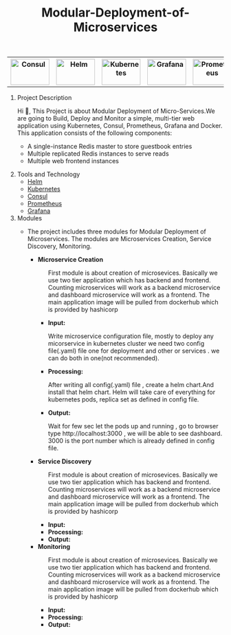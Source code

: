 <h1 align="center">Modular-Deployment-of-Microservices</h1>
<br/>
<table width="100%" align="center" style=" border-collapse: collapse;">
  <trstyle=" border-collapse: collapse;">
    <th style=" border-collapse: collapse;">
        <a href="https://www.consul.io/">
            <img src="https://cdn.freebiesupply.com/logos/large/2x/consul-3-logo-png-transparent.png" height="60px" width="90px" alt="Consul" />
        </a>
    </th> 
    <th>
        <a href="https://helm.sh/">
            <img src="https://helm.sh/img/helm.svg" height="60px" width="90px"  alt="Helm" />
        </a>
    </th>
    <th>
        <a href="https://kubernetes.io/">
            <img src="https://download.logo.wine/logo/Kubernetes/Kubernetes-Logo.wine.png" height="60px" width="90px" alt="Kubernetes" />
        </a>
    </th>
    <th>
        <a href="https://grafana.com/">
            <img src="https://seeklogo.com/images/G/grafana-logo-15BA0AFA8A-seeklogo.com.png" height="60px" width="90px"  alt="Grafana" />
        </a>
    </th>
    <th>
        <a href="https://prometheus.io/">
            <img src="https://upload.wikimedia.org/wikipedia/commons/thumb/3/38/Prometheus_software_logo.svg/1200px-Prometheus_software_logo.svg.png" height="60px" width="90px"  alt="Prometheus" />
        </a>
    </th>
  </tr>
</table>
<ol>
  <li>Project Description
        <p>Hi 👋, This Project is about Modular Deployment of Micro-Services.We are going to Build, Deploy and Monitor a simple, multi-tier web application using Kubernetes, Consul, Prometheus, Grafana and Docker. This application consists of the following components:
        <ul>
        <li>A single-instance Redis master to store guestbook entries</li>
        <li>Multiple replicated Redis instances to serve reads</li>
        <li>Multiple web frontend instances</li>
        </ul>
        </p>  </li>
  <li>Tools and Technology
    <ul>
        <li><a href="https://helm.sh/">Helm</a></li>
        <li><a href="https://kubernetes.io/">Kubernetes</a></li>
        <li><a href="https://www.consul.io/">Consul</a></li>
        <li><a href="https://prometheus.io/">Prometheus</a></li>
        <li><a href="https://grafana.com/">Grafana</a></li>
    </ul>
  </li>
  <li>Modules
    <ul>
        <li><p>The project includes three modules for Modular Deployment of Microservices. The modules are Microservices Creation, Service Discovery, Monitoring.</p>
        <ul>
            <li><b>Microservice Creation</b>
                <ul><p>First module is about creation of microsevices. Basically we use two tier application which has backend and frontend. Counting microservices will work as a backend microservice and dashboard microservice will work as a frontend. The main application image will be pulled from dockerhub which is provided by hashicorp</p>
                <li><b>Input: </b><p>Write microservice configuration file, mostly to deploy any micorservice in kubernetes cluster we need two config file(.yaml) file one for deployment and other or services . we can do both in one(not recommended).</p></li>
                <li><b>Processing: </b><p>After writing all config(.yaml) file , create a helm chart.And install that helm chart. Helm will take care of everything for kubernetes pods, replica set as defined in config file.
                </p></li>
                <li><b>Output: </b><p>Wait for few sec let the pods up and running , go to browser type http://localhost:3000 , we will be able to see dashboard. 3000 is the port number which is already defined in config file.</p></li>
                </ul>
            </li>
            <li><b>Service Discovery</b>
                <ul><p>First module is about creation of microsevices. Basically we use two tier application which has backend and frontend. Counting microservices will work as a backend microservice and dashboard microservice will work as a frontend. The main application image will be pulled from dockerhub which is provided by hashicorp</p>
                <li><b>Input:</b></li>
                <li><b>Processing:</b></li>
                <li><b>Output:</b></li>
                </ul>
            </li>
            <li><b>Monitoring</b>
                <ul><p>First module is about creation of microsevices. Basically we use two tier application which has backend and frontend. Counting microservices will work as a backend microservice and dashboard microservice will work as a frontend. The main application image will be pulled from dockerhub which is provided by hashicorp</p>
                <li><b>Input:</b></li>
                <li><b>Processing:</b></li>
                <li><b>Output:</b></li>
                </ul>
            </li>
        </ul>
        </li>
    </ul>
  </li>
</ol> 


